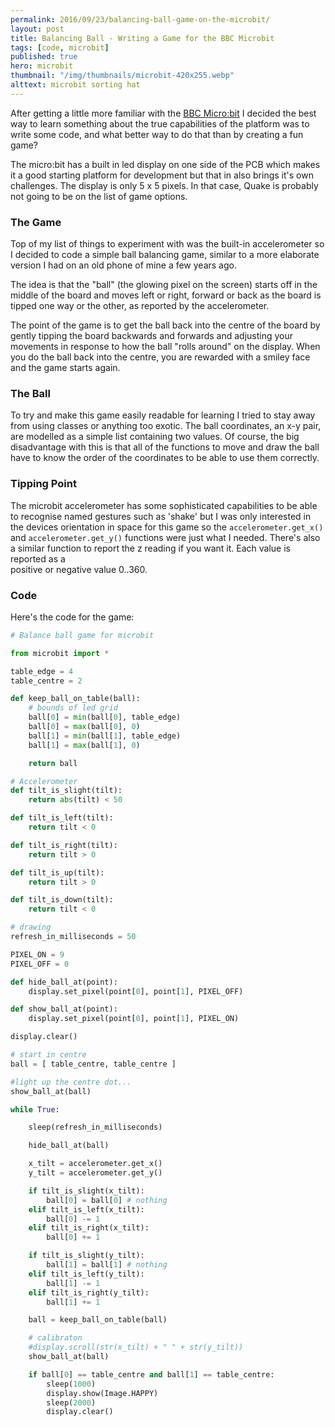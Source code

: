 ```yaml
---
permalink: 2016/09/23/balancing-ball-game-on-the-microbit/
layout: post
title: Balancing Ball - Writing a Game for the BBC Microbit
tags: [code, microbit]
published: true
hero: microbit
thumbnail: "/img/thumbnails/microbit-420x255.webp"
alttext: microbit sorting hat
---
```


After getting a little more familiar with the <a href="http://www.microbit.co.uk/">BBC Micro:bit</a> I decided
the best way to learn something about the true capabilities of the platform was to write some code, and
what better way to do that than by creating a fun game?

The micro:bit has a built in led display on one side of the PCB which makes it a good
starting platform for development but that in also brings it's own challenges. The display
is only 5 x 5 pixels. In that case, Quake is probably not going to be on the list of game options.

### The Game

Top of my list of things to experiment with was the built-in accelerometer so I decided
to code a simple ball balancing game, similar to a more elaborate version I had on
an old phone of mine a few years ago.

The idea is that the "ball" (the glowing pixel on the screen) starts off in the middle of the board and moves left or right,
forward or back as the board is tipped one way or the other, as reported by the accelerometer.

The point of the game is to get the ball back into the centre of the board by gently tipping the
board backwards and forwards and adjusting your movements in response to how the ball "rolls around"
on the display. When you do the ball back into the centre, you are rewarded with a smiley face and
the game starts again.

### The Ball

To try and make this game easily readable for learning I tried to stay away from using classes or
anything too exotic. The ball coordinates, an x-y pair, are modelled as a simple list containing two
values. Of course, the big disadvantage with this is that all of the functions to move and draw the ball
have to know the order of the coordinates to be able to use them correctly.

### Tipping Point

The microbit accelerometer has some sophisticated capabilities to be able to recognise named gestures
such as 'shake' but I was only interested in the devices orientation in space for this game so the
<code>accelerometer.get_x()</code> and <code>accelerometer.get_y()</code> functions were
just what I needed. There's also a similar function to report the z reading if you want it. Each value is reported as a  
positive or negative value 0..360.

### Code

Here's the code for the game:

```python
# Balance ball game for microbit

from microbit import *

table_edge = 4
table_centre = 2

def keep_ball_on_table(ball):
    # bounds of led grid
    ball[0] = min(ball[0], table_edge)
    ball[0] = max(ball[0], 0)
    ball[1] = min(ball[1], table_edge)
    ball[1] = max(ball[1], 0)

    return ball

# Accelerometer
def tilt_is_slight(tilt):
    return abs(tilt) < 50

def tilt_is_left(tilt):
    return tilt < 0

def tilt_is_right(tilt):
    return tilt > 0

def tilt_is_up(tilt):
    return tilt > 0

def tilt_is_down(tilt):
    return tilt < 0

# drawing
refresh_in_milliseconds = 50

PIXEL_ON = 9
PIXEL_OFF = 0

def hide_ball_at(point):
    display.set_pixel(point[0], point[1], PIXEL_OFF)

def show_ball_at(point):
    display.set_pixel(point[0], point[1], PIXEL_ON)

display.clear()

# start in centre
ball = [ table_centre, table_centre ]

#light up the centre dot...
show_ball_at(ball)

while True:

    sleep(refresh_in_milliseconds)

    hide_ball_at(ball)

    x_tilt = accelerometer.get_x()
    y_tilt = accelerometer.get_y()

    if tilt_is_slight(x_tilt):
        ball[0] = ball[0] # nothing
    elif tilt_is_left(x_tilt):
        ball[0] -= 1
    elif tilt_is_right(x_tilt):
        ball[0] += 1

    if tilt_is_slight(y_tilt):
        ball[1] = ball[1] # nothing
    elif tilt_is_left(y_tilt):
        ball[1] -= 1
    elif tilt_is_right(y_tilt):
        ball[1] += 1

    ball = keep_ball_on_table(ball)

    # calibraton
    #display.scroll(str(x_tilt) + " " + str(y_tilt))
    show_ball_at(ball)

    if ball[0] == table_centre and ball[1] == table_centre:
        sleep(1000)
        display.show(Image.HAPPY)
        sleep(2000)
        display.clear()
        
```
